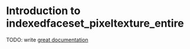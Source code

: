 # Introduction to indexedfaceset_pixeltexture_entire

TODO: write [great documentation](http://jacobian.org/writing/what-to-write/)
